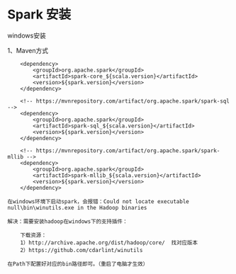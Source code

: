 # Spark 安装

windows安装

1、Maven方式

		<dependency>
            <groupId>org.apache.spark</groupId>
            <artifactId>spark-core_${scala.version}</artifactId>
            <version>${spark.version}</version>
        </dependency>

        <!-- https://mvnrepository.com/artifact/org.apache.spark/spark-sql -->
        <dependency>
            <groupId>org.apache.spark</groupId>
            <artifactId>spark-sql_${scala.version}</artifactId>
            <version>${spark.version}</version>
        </dependency>

        <!-- https://mvnrepository.com/artifact/org.apache.spark/spark-mllib -->
        <dependency>
            <groupId>org.apache.spark</groupId>
            <artifactId>spark-mllib_${scala.version}</artifactId>
            <version>${spark.version}</version>
        </dependency>
		
	在windows环境下启动spark，会报错：Could not locate executable null\bin\winutils.exe in the Hadoop binaries
	
	解决：需要安装hadoop在windows下的支持插件：
	
		下载资源：
		1）http://archive.apache.org/dist/hadoop/core/  找对应版本
		2）https://github.com/cdarlint/winutils
		
	在Path下配置好对应的bin路径即可。（重启了电脑才生效）